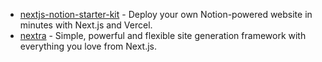 - [nextjs-notion-starter-kit](https://github.com/transitive-bullshit/nextjs-notion-starter-kit) - Deploy your own Notion-powered website in minutes with Next.js and Vercel.
- [nextra](https://github.com/shuding/nextra) - Simple, powerful and flexible site generation framework with everything you love from Next.js.
